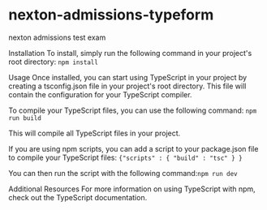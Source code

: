 # nexton-admissions-typeform
nexton admissions test exam

Installation
To install, simply run the following command in your project's root directory:
```npm install```

Usage
Once installed, you can start using TypeScript in your project by creating a tsconfig.json file in your project's root directory. This file will contain the configuration for your TypeScript compiler.

To compile your TypeScript files, you can use the following command:
```npm run build```

This will compile all TypeScript files in your project.

If you are using npm scripts, you can add a script to your package.json file to compile your TypeScript files:
```{"scripts" : { "build" : "tsc" } }```

You can then run the script with the following command:```npm run dev```

Additional Resources
For more information on using TypeScript with npm, check out the TypeScript documentation.




